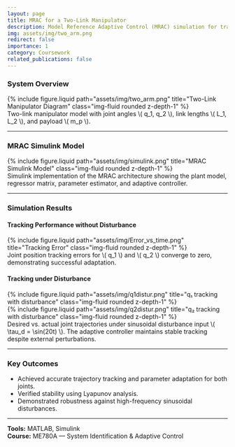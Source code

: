 ```yaml
---
layout: page
title: MRAC for a Two-Link Manipulator
description: Model Reference Adaptive Control (MRAC) simulation for trajectory tracking and parameter estimation of a nonlinear two-link robotic arm in MATLAB/Simulink.
img: assets/img/two_arm.png
redirect: false
importance: 1
category: Coursework
related_publications: false
---
```


### System Overview

<div class="row justify-content-sm-center">
  <div class="col-sm-10 mt-3 mt-md-0">
    {% include figure.liquid path="assets/img/two_arm.png" title="Two-Link Manipulator Diagram" class="img-fluid rounded z-depth-1" %}
  </div>
</div>
<div class="caption">
  Two-link manipulator model with joint angles \( q_1, q_2 \), link lengths \( L_1, L_2 \), and payload \( m_p \).
</div>

---

### MRAC Simulink Model

<div class="row justify-content-sm-center">
  <div class="col-sm-10 mt-3 mt-md-0">
    {% include figure.liquid path="assets/img/simulink.png" title="MRAC Simulink Model" class="img-fluid rounded z-depth-1" %}
  </div>
</div>
<div class="caption">
  Simulink implementation of the MRAC architecture showing the plant model, regressor matrix, parameter estimator, and adaptive controller.
</div>

---

### Simulation Results

#### Tracking Performance without Disturbance

<div class="row justify-content-sm-center">
  <div class="col-sm-8 mt-3 mt-md-0">
    {% include figure.liquid path="assets/img/Error_vs_time.png" title="Tracking Error" class="img-fluid rounded z-depth-1" %}
  </div>
</div>
<div class="caption">
  Joint position tracking errors for \( q_1 \) and \( q_2 \) converge to zero, demonstrating successful adaptation.
</div>

#### Tracking under Disturbance

<div class="row">
  <div class="col-sm mt-3 mt-md-0">
    {% include figure.liquid path="assets/img/q1distur.png" title="q₁ tracking with disturbance" class="img-fluid rounded z-depth-1" %}
  </div>
  <div class="col-sm mt-3 mt-md-0">
    {% include figure.liquid path="assets/img/q2distur.png" title="q₂ tracking with disturbance" class="img-fluid rounded z-depth-1" %}
  </div>
</div>
<div class="caption">
  Desired vs. actual joint trajectories under sinusoidal disturbance input \( \tau_d = \sin(20t) \).  
  The adaptive controller maintains stable tracking despite external perturbations.
</div>

---

### Key Outcomes

- Achieved accurate trajectory tracking and parameter adaptation for both joints.
- Verified stability using Lyapunov analysis.
- Demonstrated robustness against high-frequency sinusoidal disturbances.

---

**Tools:** MATLAB, Simulink  
**Course:** ME780A — System Identification & Adaptive Control
